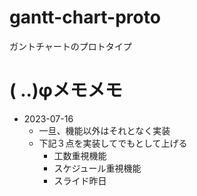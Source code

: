# gantt-chart-proto
ガントチャートのプロトタイプ

# ( ..)φメモメモ
 - 2023-07-16 
   - 一旦、機能以外はそれとなく実装
   - 下記３点を実装してでもとして上げる
     - 工数重視機能
     - スケジュール重視機能
     - スライド昨日